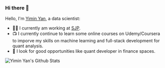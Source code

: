 ### Hi there 👋

Hello, I'm [Yimin Yan](https://www.linkedin.com/in/yimin-y-4baa8320b/), a data scientist:

- 👨‍💼 I currently am working at [SJP](https://www.sjp.co.uk/).
- 📺 I currently continue to learn some online courses on Udemy/Coursera to imporve my skills on machine learning and full-stack development for quant analysis.
- 👯 I look for good opportunities like quant developer in finance spaces.
<!--
- 👯 I’m looking to collaborate on ...
- 🤔 I’m looking for help with ...
- 💬 Ask me about ...
- 📫 How to reach me: ...
- 😄 Pronouns:
- ⚡ Fun fact: ...
-->
![Yimin Yan's Github Stats](https://github-readme-stats.vercel.app/api?username=karuie&show_icons=true&title_color=fff&icon_color=79ff97&text_color=9f9f9f&bg_color=151515)
